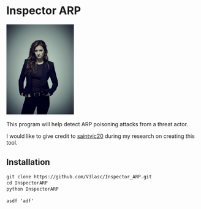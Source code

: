 <h1>Inspector ARP</h1>
<img src='Dom_DiPierro.jpg' width='35%'>

This program will help detect ARP poisoning attacks from a threat actor.

I would like to give credit to <a href='https://github.com/saintvic20/ARP-SPOOF-DETECTOR'>saintvic20<a/> during my research on creating this tool.

<h2>Installation</h2>

```
git clone https://github.com/V3lasc/Inspector_ARP.git
cd InspectorARP
python InspectorARP
```
<code>asdf 'adf'</code>
